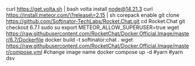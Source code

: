 curl https://get.volta.sh | bash
volta install node@14.21.3
curl https://install.meteor.com/\?release\=2.15 | sh
corepack enable
git clone https://github.com/Softinator-TechLabs/Rocket.Chat.git
cd Rocket.Chat
git checkout 6.7.1
sudo su
export METEOR_ALLOW_SUPERUSER=true
wget https://raw.githubusercontent.com/RocketChat/Docker.Official.Image/master/6.7/Dockerfile
docker build -t softinator:chat .
wget https://raw.githubusercontent.com/RocketChat/Docker.Official.Image/master/compose.yml 
#change image name
docker compose up -d
#yarn
#yarn dsv
